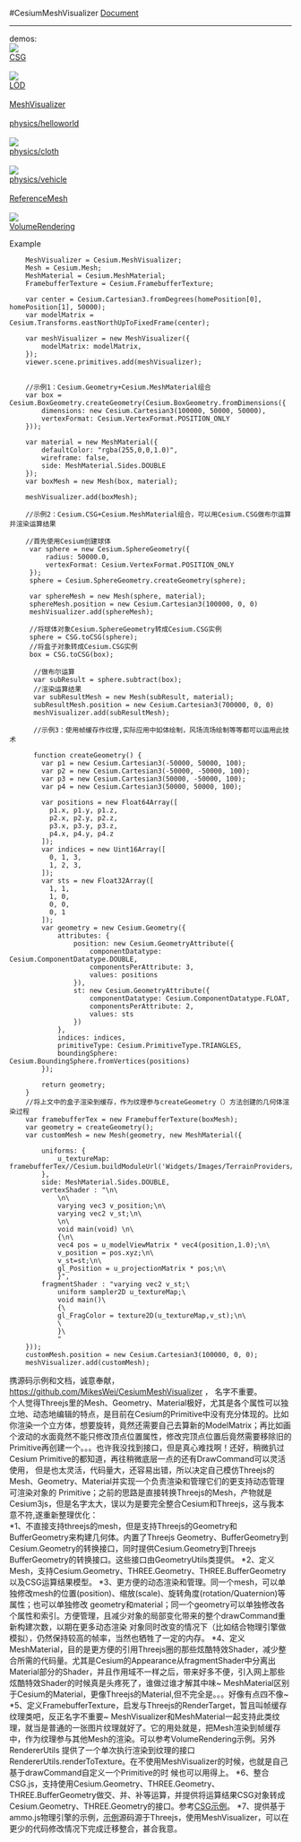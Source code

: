 #CesiumMeshVisualizer 
<a href="https://mikeswei.github.io/CesiumMeshVisualizer/Document/index.html" target="_blank">Document</a>
    <hr />
    demos:<br />
    <a target="_blank" href="https://mikeswei.github.io/CesiumMeshVisualizer/App/demo/CSG/index.html">
           <img src="https://mikeswei.github.io/CesiumMeshVisualizer/App/demo/CSG/screenshot.jpg" /> 
    </a><br />
    <a target="_blank" href="https://mikeswei.github.io/CesiumMeshVisualizer/App/demo/CSG/index.html">CSG</a><br /><br />
    <a target="_blank" href="https://mikeswei.github.io/CesiumMeshVisualizer/App/demo/LOD/index.html">
       <img src="https://mikeswei.github.io/CesiumMeshVisualizer/App/demo/LOD/screenshot.jpg" /> 
    </a><br />
    <a target="_blank" href="https://mikeswei.github.io/CesiumMeshVisualizer/App/demo/LOD/index.html">LOD</a><br /><br />
   <a target="_blank" href="https://mikeswei.github.io/CesiumMeshVisualizer/App/demo/MeshVisualizer/index.html">MeshVisualizer</a><br /><br />
<a target="_blank" href="https://mikeswei.github.io/CesiumMeshVisualizer/App/demo/physics/helloworld.html">physics/helloworld</a><br/><br />
  <a target="_blank" href="https://mikeswei.github.io/CesiumMeshVisualizer/App/demo/physics/cloth.html">
        <img src="https://mikeswei.github.io/CesiumMeshVisualizer/App/demo/physics/cloth.jpg" />
     </a><br /> 
    <a target="_blank" href="https://mikeswei.github.io/CesiumMeshVisualizer/App/demo/physics/cloth.html">physics/cloth</a><br /><br />
    <a target="_blank" href="https://mikeswei.github.io/CesiumMeshVisualizer/App/demo/physics/vehicle.html">
       <img src="https://mikeswei.github.io/CesiumMeshVisualizer/App/demo/physics/vehicle.jpg" />
    </a><br /> 
   <a target="_blank" href="https://mikeswei.github.io/CesiumMeshVisualizer/App/demo/physics/vehicle.html">physics/vehicle</a><br /><br />
   <a target="_blank" href="https://mikeswei.github.io/CesiumMeshVisualizer/App/demo/ReferenceMesh/index.html">ReferenceMesh</a><br /><br />
   <a target="_blank" href="https://mikeswei.github.io/CesiumMeshVisualizer/App/demo/VolumeRendering/index.html">
     <img src="https://mikeswei.github.io/CesiumMeshVisualizer/App/demo/VolumeRendering/screenshot.jpg" /> 
   </a><br />
 <a target="_blank" href="https://mikeswei.github.io/CesiumMeshVisualizer/App/demo/VolumeRendering/index.html">VolumeRendering</a><br />

Example<br/>


        MeshVisualizer = Cesium.MeshVisualizer;
        Mesh = Cesium.Mesh;
        MeshMaterial = Cesium.MeshMaterial; 
        FramebufferTexture = Cesium.FramebufferTexture;

        var center = Cesium.Cartesian3.fromDegrees(homePosition[0], homePosition[1], 50000);
        var modelMatrix = Cesium.Transforms.eastNorthUpToFixedFrame(center);

        var meshVisualizer = new MeshVisualizer({
            modelMatrix: modelMatrix,
        });
        viewer.scene.primitives.add(meshVisualizer);


        //示例1：Cesium.Geometry+Cesium.MeshMaterial组合
        var box = Cesium.BoxGeometry.createGeometry(Cesium.BoxGeometry.fromDimensions({
            dimensions: new Cesium.Cartesian3(100000, 50000, 50000),
            vertexFormat: Cesium.VertexFormat.POSITION_ONLY
        }));
        
        var material = new MeshMaterial({
            defaultColor: "rgba(255,0,0,1.0)",
            wireframe: false,
            side: MeshMaterial.Sides.DOUBLE
        });
        var boxMesh = new Mesh(box, material);

        meshVisualizer.add(boxMesh);

        //示例2：Cesium.CSG+Cesium.MeshMaterial组合，可以用Cesium.CSG做布尔运算并渲染运算结果

        //首先使用Cesium创建球体
         var sphere = new Cesium.SphereGeometry({
             radius: 50000.0,
             vertexFormat: Cesium.VertexFormat.POSITION_ONLY
         });
         sphere = Cesium.SphereGeometry.createGeometry(sphere);
        
         var sphereMesh = new Mesh(sphere, material);
         sphereMesh.position = new Cesium.Cartesian3(100000, 0, 0)
         meshVisualizer.add(sphereMesh);

         //将球体对象Cesium.SphereGeometry转成Cesium.CSG实例
         sphere = CSG.toCSG(sphere);
         //将盒子对象转成Cesium.CSG实例
         box = CSG.toCSG(box);

          //做布尔运算
          var subResult = sphere.subtract(box);
          //渲染运算结果
          var subResultMesh = new Mesh(subResult, material);
          subResultMesh.position = new Cesium.Cartesian3(700000, 0, 0)
          meshVisualizer.add(subResultMesh);

          //示例3：使用帧缓存作纹理,实际应用中如体绘制，风场流场绘制等等都可以运用此技术

          function createGeometry() {
            var p1 = new Cesium.Cartesian3(-50000, 50000, 100);
            var p2 = new Cesium.Cartesian3(-50000, -50000, 100);
            var p3 = new Cesium.Cartesian3(50000, -50000, 100);
            var p4 = new Cesium.Cartesian3(50000, 50000, 100);

            var positions = new Float64Array([
              p1.x, p1.y, p1.z,
              p2.x, p2.y, p2.z,
              p3.x, p3.y, p3.z,
              p4.x, p4.y, p4.z
            ]);
            var indices = new Uint16Array([
              0, 1, 3,
              1, 2, 3,
            ]);
            var sts = new Float32Array([
              1, 1,
              1, 0,
              0, 0,
              0, 1
            ]);
            var geometry = new Cesium.Geometry({
                attributes: {
                    position: new Cesium.GeometryAttribute({
                        componentDatatype: Cesium.ComponentDatatype.DOUBLE,
                        componentsPerAttribute: 3,
                        values: positions
                    }),
                    st: new Cesium.GeometryAttribute({
                        componentDatatype: Cesium.ComponentDatatype.FLOAT,
                        componentsPerAttribute: 2,
                        values: sts
                    })
                },
                indices: indices,
                primitiveType: Cesium.PrimitiveType.TRIANGLES,
                boundingSphere: Cesium.BoundingSphere.fromVertices(positions)
            });

            return geometry;
        }
        //将上文中的盒子渲染到缓存，作为纹理参与createGeometry（）方法创建的几何体渲染过程
        var framebufferTex = new FramebufferTexture(boxMesh);
        var geometry = createGeometry();
        var customMesh = new Mesh(geometry, new MeshMaterial({

            uniforms: {
                u_textureMap: framebufferTex//Cesium.buildModuleUrl('Widgets/Images/TerrainProviders/STK.png')
            },
            side: MeshMaterial.Sides.DOUBLE,
            vertexShader : "\n\
                \n\
                varying vec3 v_position;\n\
                varying vec2 v_st;\n\
                \n\
                void main(void) \n\
                {\n\
                vec4 pos = u_modelViewMatrix * vec4(position,1.0);\n\
                v_position = pos.xyz;\n\
                v_st=st;\n\
                gl_Position = u_projectionMatrix * pos;\n\
                }",
            fragmentShader : "varying vec2 v_st;\
                uniform sampler2D u_textureMap;\
                void main()\
                {\
                gl_FragColor = texture2D(u_textureMap,v_st);\n\
                \
                }\
                "
        }));
        customMesh.position = new Cesium.Cartesian3(100000, 0, 0);
        meshVisualizer.add(customMesh);

 
    
携源码示例和文档，诚意奉献，https://github.com/MikesWei/CesiumMeshVisualizer ， 名字不重要。 <br/>
    个人觉得Threejs里的Mesh、Geometry、Material极好，尤其是各个属性可以独立地、动态地编辑的特点，是目前在Cesium的Primitive中没有充分体现的。比如
你渲染一个立方体，想要旋转，竟然还需要自己去算新的ModelMatrix；再比如画个波动的水面竟然不能只修改顶点位置属性，修改完顶点位置后竟然需要移除旧的
Primitive再创建一个。。。也许我没找到接口，但是真心难找啊！还好，稍微扒过Cesium Primitive的都知道，再往稍微底层一点的还有DrawCommand可以灵活使用，
但是也太灵活，代码量大，还容易出错，所以决定自己模仿Threejs的Mesh、Geometry、Material并实现一个负责渲染和管理它们的更支持动态管理可渲染对象的
Primitive；之前的思路是直接转换Threejs的Mesh，产物就是Cesium3js，但是名字太大，误以为是要完全整合Cesium和Threejs，这与我本意不符,遂重新整理优化：
<br/>
    *1、不直接支持threejs的mesh，但是支持Threejs的Geometry和BufferGeometry来构建几何体。内置了Threejs Geometry、BufferGeometry到Cesium.Geometry的转换接口，同时提供Cesium.Geometry到Threejs BufferGeometry的转换接口。这些接口由GeometryUtils类提供。
    *2、定义Mesh，支持Cesium.Geometry、THREE.Geometry、THREE.BufferGeometry以及CSG运算结果模型。
    *3、更方便的动态渲染和管理。同一个mesh，可以单独修改mesh的位置(position)、缩放(scale)、旋转角度(rotation/Quaternion)等属性；也可以单独修改
geometry和material；同一个geometry可以单独修改各个属性和索引。方便管理，且减少对象的局部变化带来的整个drawCommand重新构建次数，以期在更多动态渲染
对象同时改变的情况下（比如结合物理引擎做模拟），仍然保持较高的帧率，当然也牺牲了一定的内存。
    *4、定义MeshMaterial，目的是更方便的引用Threejs圈的那些炫酷特效Shader，减少整合所需的代码量。尤其是Cesium的Appearance从fragmentShader中分离出Material部分的Shader，并且作用域不一样之后，带来好多不便，引入网上那些炫酷特效Shader的时候真是头疼死了，谁做过谁才解其中味~   MeshMaterial区别于Cesium的Material，更像Threejs的Material,但不完全是。。。好像有点四不像~  
    *5、定义FramebufferTexture，启发与Threejs的RenderTarget，暂且叫帧缓存纹理类吧，反正名字不重要~ MeshVisualizer和MeshMaterial一起支持此类纹
理，就当是普通的一张图片纹理就好了。它的用处就是，把Mesh渲染到帧缓存中，作为纹理参与其他Mesh的渲染。可以参考VolumeRendering示例。另外RendererUtils
提供了一个单次执行渲染到纹理的接口RendererUtils.renderToTexture。在不使用MeshVisualizer的时候，也就是自己基于drawCommand自定义一个Primitive的时
候也可以用得上。
    *6、整合CSG.js，支持使用Cesium.Geometry、THREE.Geometry、THREE.BufferGeometry做交、并、补等运算，并提供将运算结果CSG对象转成Cesium.Geometry、THREE.Geometry的接口。参考[CSG示例](https://mikeswei.github.io/CesiumMeshVisualizer/App/demo/CSG/index.html)。
    *7、提供基于ammo.js物理引擎的示例，[示例](https://mikeswei.github.io/CesiumMeshVisualizer/App/demo/physics/hellorworld.html)源码源于Threejs，使用MeshVisualizer，可以在更少的代码修改情况下完成迁移整合，甚合我意。
    
